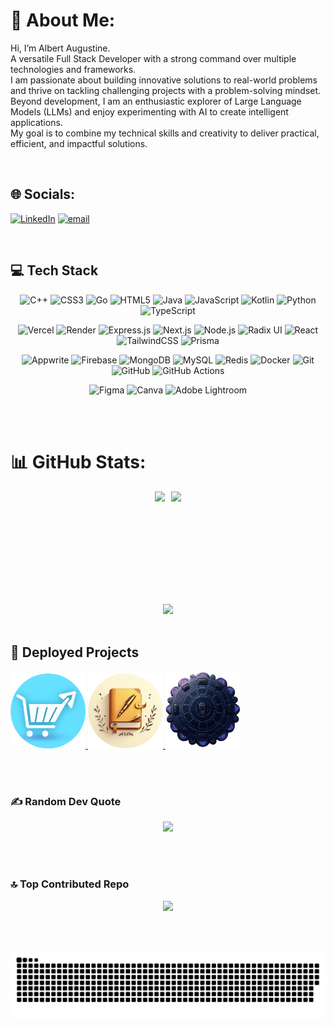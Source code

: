 # 💫 About Me:

<div align="left">

Hi, I’m Albert Augustine.<br>
A versatile Full Stack Developer with a strong command over multiple technologies and frameworks. <br>
I am passionate about building innovative solutions to real-world problems and thrive on tackling challenging projects with a problem-solving mindset. <br>
Beyond development, I am an enthusiastic explorer of Large Language Models (LLMs) and enjoy experimenting with AI to create intelligent applications. <br>
My goal is to combine my technical skills and creativity to deliver practical, efficient, and impactful solutions.
</div>
<br>

## 🌐 Socials:

<div align="left">

[![LinkedIn](https://img.shields.io/badge/LinkedIn-%230077B5.svg?logo=linkedin&logoColor=white)](https://linkedin.com/in/https://www.linkedin.com/in/albertaugustine1884/)
[![email](https://img.shields.io/badge/Email-D14836?logo=gmail&logoColor=white)](mailto:albertnedumudy@gmail.com)
</div>
<br>

## 💻 Tech Stack

<p align="center">
  <img src="https://skillicons.dev/icons?i=cpp" width="48" height="48" alt="C++" />
  <img src="https://skillicons.dev/icons?i=css" width="48" height="48" alt="CSS3" />
  <img src="https://skillicons.dev/icons?i=go" width="48" height="48" alt="Go" />
  <img src="https://skillicons.dev/icons?i=html" width="48" height="48" alt="HTML5" />
  <img src="https://skillicons.dev/icons?i=java" width="48" height="48" alt="Java" />
  <img src="https://skillicons.dev/icons?i=js" width="48" height="48" alt="JavaScript" />
  <img src="https://skillicons.dev/icons?i=kotlin" width="48" height="48" alt="Kotlin" />
  <img src="https://skillicons.dev/icons?i=python" width="48" height="48" alt="Python" />
  <img src="https://skillicons.dev/icons?i=ts" width="48" height="48" alt="TypeScript" />
</p>

<p align="center">
  <img src="https://skillicons.dev/icons?i=vercel" width="48" height="48" alt="Vercel" />
  <img src="https://skillicons.dev/icons?i=render" width="48" height="48" alt="Render" />
  <img src="https://skillicons.dev/icons?i=express" width="48" height="48" alt="Express.js" />
  <img src="https://skillicons.dev/icons?i=nextjs" width="48" height="48" alt="Next.js" />
  <img src="https://skillicons.dev/icons?i=nodejs" width="48" height="48" alt="Node.js" />
  <img src="https://skillicons.dev/icons?i=radix" width="48" height="48" alt="Radix UI" />
  <img src="https://skillicons.dev/icons?i=react" width="48" height="48" alt="React" />
  <img src="https://skillicons.dev/icons?i=tailwind" width="48" height="48" alt="TailwindCSS" />
  <img src="https://skillicons.dev/icons?i=prisma" width="48" height="48" alt="Prisma" />
</p>

<p align="center">
  <img src="https://skillicons.dev/icons?i=appwrite" width="48" height="48" alt="Appwrite" />
  <img src="https://skillicons.dev/icons?i=firebase" width="48" height="48" alt="Firebase" />
  <img src="https://skillicons.dev/icons?i=mongodb" width="48" height="48" alt="MongoDB" />
  <img src="https://skillicons.dev/icons?i=mysql" width="48" height="48" alt="MySQL" />
  <img src="https://skillicons.dev/icons?i=redis" width="48" height="48" alt="Redis" />
  <img src="https://skillicons.dev/icons?i=docker" width="48" height="48" alt="Docker" />
  <img src="https://skillicons.dev/icons?i=git" width="48" height="48" alt="Git" />
  <img src="https://skillicons.dev/icons?i=github" width="48" height="48" alt="GitHub" />
  <img src="https://skillicons.dev/icons?i=githubactions" width="48" height="48" alt="GitHub Actions" />
</p>

<p align="center">
  <img src="https://skillicons.dev/icons?i=figma" width="48" height="48" alt="Figma" />
  <img src="https://skillicons.dev/icons?i=canva" width="48" height="48" alt="Canva" />
  <img src="https://skillicons.dev/icons?i=lightroom" width="48" height="48" alt="Adobe Lightroom" />
</p>
<br><br>

# 📊 GitHub Stats:

<div align="center">

<div style="display: flex; justify-content: center; gap: 10px;">
  <img src="https://github-readme-stats.vercel.app/api?username=Pyro-Warrior-1884&theme=gotham&hide_border=false&include_all_commits=true&count_private=true" height="180px"/>
  <img src="https://nirzak-streak-stats.vercel.app/?user=Pyro-Warrior-1884&theme=gotham&hide_border=false" height="180px"/>
</div>

<div align="center">
  <img src="https://github-readme-stats.vercel.app/api/top-langs/?username=Pyro-Warrior-1884&theme=gotham&hide_border=false&include_all_commits=true&count_private=true&layout=compact" />
</div>

</div>
<br>

## 🚀 Deployed Projects

<a href="https://frontend-cmy9dbzhg-albertnedumudy-5247s-projects.vercel.app">
  <img src="https://raw.githubusercontent.com/Pyro-Warrior-1884/Pyro-Warrior-1884/output/asset/NavCart.png" width="120" alt="NavCart" />
</a>

<a href="https://github-frontend-p4jahh4jo-albertnedumudy-5247s-projects.vercel.app">
  <img src="https://raw.githubusercontent.com/Pyro-Warrior-1884/Pyro-Warrior-1884/output/asset/GithubTool.png" width="120" alt="Code Submission Tool" />
</a>

<a href="https://aifinancerecomm-9o1uqcqmi-albertnedumudy-5247s-projects.vercel.app">
  <img src="https://raw.githubusercontent.com/Pyro-Warrior-1884/Pyro-Warrior-1884/output/asset/Cooler.png" width="120" alt="AI Finance Recommendation" />
</a>

<br><br>

### ✍️ Random Dev Quote

<div align="center">
  
![](https://quotes-github-readme.vercel.app/api?type=horizontal&theme=radical)

</div>

<br><br>

### 🔝 Top Contributed Repo

<div align="center">
  
![](https://github-contributor-stats.vercel.app/api?username=Pyro-Warrior-1884&limit=5&theme=gotham&combine_all_yearly_contributions=true)

</div>

<br><br>

<div align="center">
  
![snake animation](https://raw.githubusercontent.com/Pyro-Warrior-1884/Pyro-Warrior-1884/output/snake.svg)

</div>
